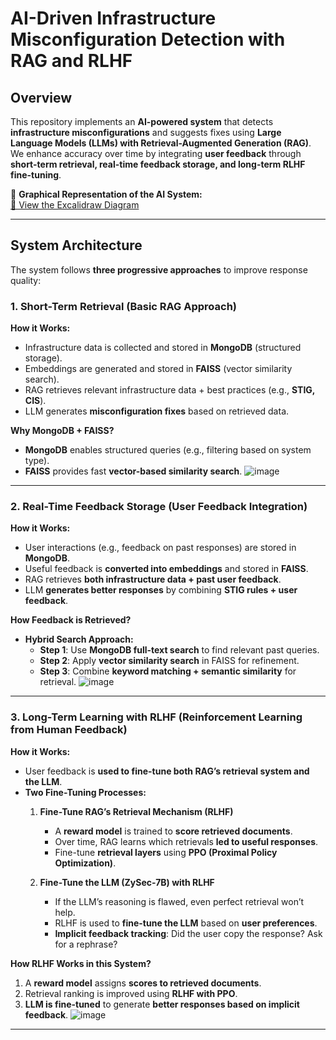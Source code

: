 # AI-Driven Infrastructure Misconfiguration Detection with RAG and RLHF

## Overview
This repository implements an **AI-powered system** that detects **infrastructure misconfigurations** and suggests fixes using **Large Language Models (LLMs) with Retrieval-Augmented Generation (RAG)**. We enhance accuracy over time by integrating **user feedback** through **short-term retrieval, real-time feedback storage, and long-term RLHF
fine-tuning**.

📌 **Graphical Representation of the AI System:**  
[🔗 View the Excalidraw Diagram](https://excalidraw.com/#room=7ca328fea12a23472798,fRy6cW96Ks_Dpd0xOBUe_g)

---

## **System Architecture**
The system follows **three progressive approaches** to improve response quality:

### **1. Short-Term Retrieval (Basic RAG Approach)**
**How it Works:**
- Infrastructure data is collected and stored in **MongoDB** (structured storage).
- Embeddings are generated and stored in **FAISS** (vector similarity search).
- RAG retrieves relevant infrastructure data + best practices (e.g., **STIG, CIS**).
- LLM generates **misconfiguration fixes** based on retrieved data.

**Why MongoDB + FAISS?**
- **MongoDB** enables structured queries (e.g., filtering based on system type).
- **FAISS** provides fast **vector-based similarity search**.
![image](https://github.com/user-attachments/assets/efec9ff9-f33d-4a84-92de-d05753a9c698)

---

### **2. Real-Time Feedback Storage (User Feedback Integration)**
**How it Works:**
- User interactions (e.g., feedback on past responses) are stored in **MongoDB**.
- Useful feedback is **converted into embeddings** and stored in **FAISS**.
- RAG retrieves **both infrastructure data + past user feedback**.
- LLM **generates better responses** by combining **STIG rules + user feedback**.

**How Feedback is Retrieved?**
- **Hybrid Search Approach:**
  - **Step 1**: Use **MongoDB full-text search** to find relevant past queries.
  - **Step 2**: Apply **vector similarity search** in FAISS for refinement.
  - **Step 3**: Combine **keyword matching + semantic similarity** for retrieval.
![image](https://github.com/user-attachments/assets/9f79dbf8-d564-4c76-94ad-21e6b494b128)

---

### **3. Long-Term Learning with RLHF (Reinforcement Learning from Human Feedback)**
**How it Works:**
- User feedback is **used to fine-tune both RAG’s retrieval system and the LLM**.
- **Two Fine-Tuning Processes:**
  1. **Fine-Tune RAG’s Retrieval Mechanism (RLHF)**
     - A **reward model** is trained to **score retrieved documents**.
     - Over time, RAG learns which retrievals **led to useful responses**.
     - Fine-tune **retrieval layers** using **PPO (Proximal Policy Optimization)**.

  2. **Fine-Tune the LLM (ZySec-7B) with RLHF**
     - If the LLM’s reasoning is flawed, even perfect retrieval won’t help.
     - RLHF is used to **fine-tune the LLM** based on **user preferences**.
     - **Implicit feedback tracking**: Did the user copy the response? Ask for a rephrase?

 **How RLHF Works in this System?**
1. A **reward model** assigns **scores to retrieved documents**.
2. Retrieval ranking is improved using **RLHF with PPO**.
3. **LLM is fine-tuned** to generate **better responses based on implicit feedback**.
![image](https://github.com/user-attachments/assets/991efc30-bce6-4d1a-98a9-cea54011a15b)

---

